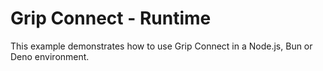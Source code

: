 # Grip Connect - Runtime

This example demonstrates how to use Grip Connect in a Node.js, Bun or Deno environment.
